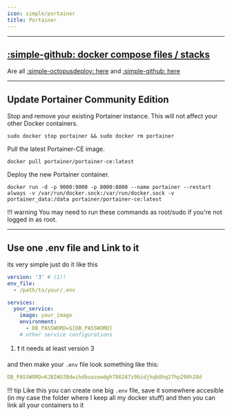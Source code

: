 ```yaml
---
icon: simple/portainer
title: Portainer
---
```


---


## [:simple-github: docker compose files / stacks](https://github.com/GSB-Deleven/mkdocs-material/tree/aa175d83bcad1900c49bdcf7ab12639f351f3f1e/docs/Docker/docker-compose%20files)
Are all [:simple-octopusdeploy: here](../Stacks.md) and [:simple-github: here](https://github.com/GSB-Deleven/mkdocs-material/tree/aa175d83bcad1900c49bdcf7ab12639f351f3f1e/docs/Docker/docker-compose%20files)



---



## Update Portainer Community Edition
Stop and remove your existing Portainer instance. This will not affect your other Docker containers.

```
sudo docker stop portainer && sudo docker rm portainer
```

Pull the latest Portainer-CE image.

```
docker pull portainer/portainer-ce:latest
```

Deploy the new Portainer container.

```docker
docker run -d -p 9000:9000 -p 8000:8000 --name portainer --restart always -v /var/run/docker.sock:/var/run/docker.sock -v portainer_data:/data portainer/portainer-ce:latest
```

!!! warning
    You may need to run these commands as root/sudo if you're not logged in as root.




---





## Use one .env file and Link to it

its very simple just do it like this

```yaml
version: '3' # (1)!
env_file:
  - /path/to/your/.env

services:
  your_service:
    image: your_image
    environment:
      - DB_PASSWORD=${DB_PASSWORD}
    # other service configurations
```

1.  :exclamation: it needs at least version 3 

and then make your `.env` file look something like this:
```yaml
DB_PASSWORD=KJBIWUJBdwihdbuazowdgh786287z9bidjhqb8hq27hp298h28d
```
  
!!! tip
    Like this you can create one big `.env` file, save it somewhere accesible (in my case the folder where I keep all my docker stuff) and then you can link all your containers to it
